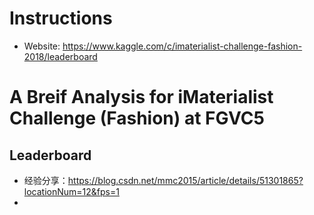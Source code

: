 # Instructions

- Website: https://www.kaggle.com/c/imaterialist-challenge-fashion-2018/leaderboard

# A Breif Analysis for iMaterialist Challenge (Fashion) at FGVC5

## Leaderboard

- 经验分享：https://blog.csdn.net/mmc2015/article/details/51301865?locationNum=12&fps=1
- 
